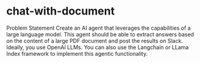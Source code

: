 # chat-with-document
Problem Statement Create an AI agent that leverages the capabilities of a large language model. This agent should be able to extract answers based on the content of a large PDF document and post the results on Slack. Ideally, you use OpenAI LLMs. You can also use the Langchain or LLama Index framework to implement this agentic functionality.

